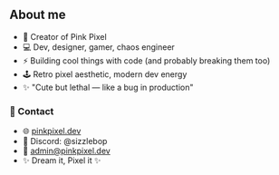 ## About me
- 🩷 Creator of Pink Pixel
- 💻 Dev, designer, gamer, chaos engineer
- ⚡ Building cool things with code (and probably breaking them too)
- 🕹️ Retro pixel aesthetic, modern dev energy
- ✨ "Cute but lethal — like a bug in production"


### 🩷 Contact
- 🌐 [pinkpixel.dev](http://pinkpixel.dev)
- 💬 Discord: @sizzlebop
- 📧 admin@pinkpixel.dev
- ✨ Dream it, Pixel it ✨

<!---
sizzlebop/sizzlebop is a ✨ special ✨ repository because its `README.md` (this file) appears on your GitHub profile.
You can click the Preview link to take a look at your changes.
--->
